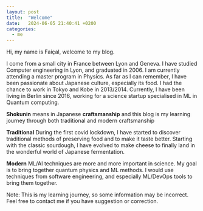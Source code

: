 ```yaml
---
layout: post
title:  "Welcome"
date:   2024-06-05 21:40:41 +0200
categories: 
  - me
---
```

Hi, my name is Faiçal, welcome to my blog. 

I come from a small city in France between Lyon and Geneva. I have studied Computer engineering in Lyon, and graduated in 2006. I am currently attending a master program in Physics. As far as I can remember, I have been passionate about Japanese culture, especially its food. I had the chance to work in Tokyo and Kobe in 2013/2014. Currently, I have been living in Berlin since 2016, working for a science startup specialised in ML in Quantum computing.

**Shokunin** means in Japanese **craftsmanship** and this blog is my learning journey through both traditional and modern craftsmanship

**Traditional**
During the first covid lockdown, I have started to discover traditional methods of preserving food and to make it taste better. Starting with the classic sourdough, I have evolved to make cheese to finally land in the wonderful world of Japanese fermentation.


**Modern**
ML/AI techniques are more and more important in science. My goal is to bring together quantum physics and ML methods. I would use techniques from software engineering, and especially ML/DevOps tools to bring them together.

Note: This is my learning journey, so some information may be incorrect. Feel free to contact me if you have suggestion or correction.